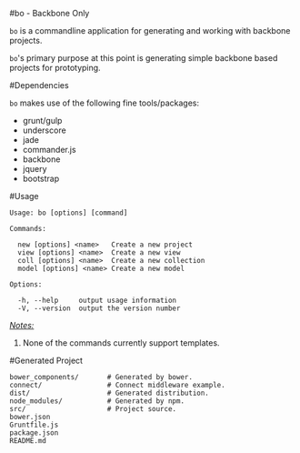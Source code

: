 #bo - Backbone Only

`bo` is a commandline application for generating and working with backbone projects. 

`bo`'s primary purpose at this point is generating simple backbone based projects 
for prototyping.

#Dependencies

`bo` makes use of the following fine tools/packages:

- grunt/gulp
- underscore
- jade
- commander.js
- backbone
- jquery
- bootstrap

#Usage

    Usage: bo [options] [command]
    
    Commands:
    
      new [options] <name>   Create a new project
      view [options] <name>  Create a new view
      coll [options] <name>  Create a new collection
      model [options] <name> Create a new model
      
    Options:
    
      -h, --help     output usage information
      -V, --version  output the version number

<u>*Notes:*</u>

1. None of the commands currently support templates.

#Generated Project

    bower_components/       # Generated by bower.
    connect/                # Connect middleware example.
    dist/                   # Generated distribution.
    node_modules/           # Generated by npm.
    src/                    # Project source.
    bower.json
    Gruntfile.js
    package.json
    README.md

